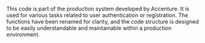 This code is part of the production system developed by Accenture. It is used for various tasks related to user authentication or registration. The functions have been renamed for clarity, and the code structure is designed to be easily understandable and maintainable within a production environment.
